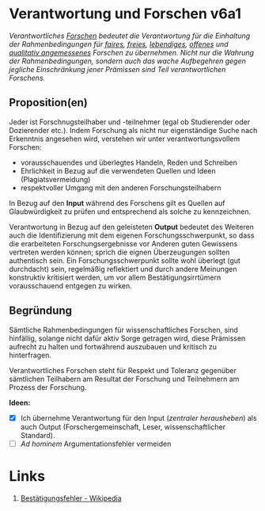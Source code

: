 ﻿<!---
   NAME - The NAME of this project is:
ethos

  FILE - The FILENAME of the current file is:
/v6a1.md

  CREATION - This project was CREATED on:
2017-01-28-16:15:00 UTC

  MODIFICATION - This project was last MODIFIED on:
2017-01-28-16:15:00 UTC

  VERSION - The current VERSION of this project is:
<git-commit-hash>-2017-01-28-16:15:00 UTC

  CREATOR(S) - This project was CREATED by:
Michael Czechowski, Martin Maga

  CONTACT - You can CONTACT the creator(s) or developer(s) of this project at:
E-Mail: mail@martinmaga.de

  COPYRIGHT - The COPYRIGHT holder of this project is:
COPYRIGHT (c) 2016 Martin Maga

  LICENSE - This project is LICENSED under the following license:
Martin Maga 2016 CC BY-SA 4.0 https://creativecommons.org

  SUBFILE – This is a SUBFILE! For more INFORMATION on this project go to:
/README.md
--->

# Verantwortung und Forschen v6a1

_Verantwortliches [Forschen](../actions/a1_research.md) bedeutet die Verantwortung für die Einhaltung der Rahmenbedingungen für [faires](./v1a1.md), [freies](./v2a1.md), [lebendiges](./v3a1.md), [offenes](./v4a1.md) und [qualitativ angemessenes](./v5a1.md) Forschen zu übernehmen. Nicht nur die Wahrung der Rahmenbedingungen, sondern auch das wache Aufbegehren gegen jegliche Einschränkung jener Prämissen sind Teil verantwortlichen Forschens._

## Proposition(en)

Jeder ist Forschnugsteilhaber und -teilnehmer (egal ob Studierender oder Dozierender etc.). Indem Forschung als nicht nur eigenständige Suche nach Erkenntnis angesehen wird, verstehen wir unter verantwortungsvollem Forschen:
- vorausschauendes und überlegtes Handeln, Reden und Schreiben
- Ehrlichkeit in Bezug auf die verwendeten Quellen und Ideen (Plagiatsvermeidung)
- respektvoller Umgang mit den anderen Forschungsteilhabern

In Bezug auf den __Input__ während des Forschens gilt es Quellen auf Glaubwürdigkeit zu prüfen und entsprechend als solche zu kennzeichnen.

Verantwortung in Bezug auf den geleisteten __Output__ bedeutet des Weiteren auch die Identifizierung mit dem eigenen Forschungsschwerpunkt, so dass die erarbeiteten Forschungsergebnisse vor Anderen guten Gewissens vertreten werden können; sprich die eignen Überzeugungen sollten authentisch sein.
Ein Forschungsschwerpunkt sollte wohl überlegt (gut durchdacht) sein, regelmäßig reflektiert und durch andere Meinungen konstruktiv kritisiert werden, um vor allem Bestätigungsirrtümern vorausschauend entgegen zu wirken.

## Begründung

Sämtliche Rahmenbedingungen für wissenschaftliches Forschen, sind hinfällig, solange nicht dafür aktiv Sorge getragen wird, diese Prämissen aufrecht zu halten und fortwährend auszubauen und kritisch zu hinterfragen.

Verantwortliches Forschen steht für Respekt und Toleranz gegenüber sämtlichen Teilhabern am Resultat der Forschung und Teilnehmern am Prozess der Forschung.

__Ideen:__
- [x] Ich übernehme Verantwortung für den Input (_zentraler herausheben_) als auch Output (Forschergemeinschaft, Leser, wissenschaftlicher Standard).
- [ ] _Ad hominem_ Argumentationsfehler vermeiden

# Links
  1. [Bestätigungsfehler - Wikipedia](https://de.wikipedia.org/wiki/Best%C3%A4tigungsfehler)
